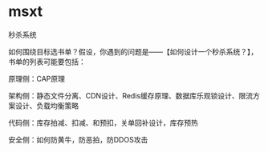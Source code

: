 # msxt
秒杀系统


如何围绕目标选书单？假设，你遇到的问题是——【如何设计一个秒杀系统？】，书单的列表可能要包括：

原理侧：CAP原理

架构侧：静态文件分离、CDN设计、Redis缓存原理、数据库乐观锁设计、限流方案设计、负载均衡策略

代码侧：库存拍减、扣减、和预扣，关单回补设计，库存预热

安全侧：如何防黄牛，防恶拍，防DDOS攻击
